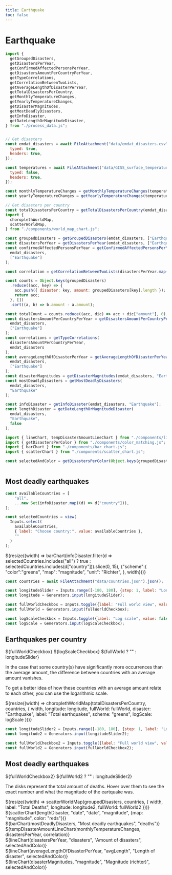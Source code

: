 ```yaml
---
title: Earthquake
toc: false
---
```


# Earthquake

<!-- Load and transform the data -->
<style>
.hero {
display: flex;
flex-direction: column;
align-items: center;
font-family: var(--sans-serif);
margin: 4rem 0 8rem;
text-wrap: balance;
text-align: center;
}

.hero h1 {
margin: 2rem 0;
max-width: none;
font-size: 14vw;
font-weight: 900;
line-height: 1;
background: linear-gradient(30deg, var(--theme-foreground-focus), currentColor);
-webkit-background-clip: text;
-webkit-text-fill-color: transparent;
background-clip: text;
}

.hero h2 {
margin: 0;
max-width: 34em;
font-size: 20px;
font-style: initial;
font-weight: 500;
line-height: 1.5;
color: var(--theme-foreground-muted);
}

@media (min-width: 640px) {
.hero h1 {
font-size: 90px;
}
}

</style>

```js
import {
  getGroupedDisasters,
  getDisastersPerYear,
  getConfirmedAffectedPersonsPerYear,
  getDisastersAmountPerCountryPerYear,
  getTypeCorrelations,
  getCorrelationBetweenTwoLists,
  getAverageLengthOfDisasterPerYear,
  getTotalDisastersPerCountry,
  getMonthlyTemperatureChanges,
  getYearlyTemperatureChanges,
  getDisasterMagnitudes,
  getMostDeadlyDisasters,
  getInfoDisaster,
  getDateLengthOrMagnitudeDisaster,
} from "./process_data.js";


// Get disasters
const emdat_disasters = await FileAttachment("data/emdat_disasters.csv").csv({
  typed: true,
  headers: true,
});

const temperatures = await FileAttachment("data/GISS_surface_temperature.csv").csv({
  typed: false,
  headers: true,
});

const monthlyTemperatureChanges = getMonthlyTemperatureChanges(temperatures);
const yearlyTemperatureChanges = getYearlyTemperatureChanges(temperatures);

// Get disasters per country
const totalDisastersPerCountry = getTotalDisastersPerCountry(emdat_disasters);
import {
  choroplethWorldMap,
  scatterWorldMap,
} from "./components/world_map_chart.js";

const groupedDisasters = getGroupedDisasters(emdat_disasters, ["Earthquake"]);
const disastersPerYear = getDisastersPerYear(emdat_disasters, ["Earthquake"]);
const confirmedAffectedPersonsPerYear = getConfirmedAffectedPersonsPerYear(
  emdat_disasters,
  ["Earthquake"]
);

const correlation = getCorrelationBetweenTwoLists(disastersPerYear.map(e => e["disasters"]), yearlyTemperatureChanges.map(e => e["temp"]));

const counts = Object.keys(groupedDisasters)
  .reduce((acc, key) => {
    acc.push({ disaster: key, amount: groupedDisasters[key].length });
    return acc;
  }, [])
  .sort((a, b) => b.amount - a.amount);

const totalCount = counts.reduce((acc, dic) => acc + dic["amount"], 0);
const disastersAmountPerCountryPerYear = getDisastersAmountPerCountryPerYear(
  emdat_disasters,
  ["Earthquake"]
);
const correlations = getTypeCorrelations(
  disastersAmountPerCountryPerYear,
  emdat_disasters
);
const averageLengthOfDisasterPerYear = getAverageLengthOfDisasterPerYear(
  emdat_disasters,
  ["Earthquake"]
);
const disasterMagnitudes = getDisasterMagnitudes(emdat_disasters, "Earthquake");
const mostDeadlyDisasters = getMostDeadlyDisasters(
  emdat_disasters,
  "Earthquake"
);

const infoDisaster = getInfoDisaster(emdat_disasters, "Earthquake");
const lengthDisaster = getDateLengthOrMagnitudeDisaster(
  emdat_disasters,
  "Earthquake",
  false
);
```

```js
import { lineChart, tempDisasterAmountLineChart } from "./components/line_chart.js";
import { getDisastersPerColor } from "./components/color_matching.js";
import { barChart } from "./components/bar_chart.js";
import { scatterChart } from "./components/scatter_chart.js";
```

```js
const selectedAndColor = getDisastersPerColor(Object.keys(groupedDisasters));
```

```js

```


## Most deadly earthquakes

```js
const availableCountries = [
    "all",
    ...new Set(infoDisaster.map((d) => d["country"])),
];

const selectedCountries = view(
  Inputs.select(
    availableCountries,
    { label: "Choose country:", value: availableCountries },
    ""
  )
);
```

<div>
    <div>
        ${resize((width) => barChart(infoDisaster.filter(d => selectedCountries.includes("all") ? true : selectedCountries.includes(d["country"])).slice(0, 15),
            {"scheme":{
                "color":"greens",
                "map": "magnitude",
                "unit": "Richter",
            }, width}))}
    </div>
</div>

```js
const countries = await FileAttachment("data/countries.json").json();

const longitudeSlider = Inputs.range([-180, 180], {step: 1, label: "Longitude"});
const longitude = Generators.input(longitudeSlider);

const fullWorldCheckbox = Inputs.toggle({label: "Full world view", value: true})
const fullWorld = Generators.input(fullWorldCheckbox);

const logScaleCheckbox = Inputs.toggle({label: "Log scale", value: false})
const logScale = Generators.input(logScaleCheckbox);
```
## Earthquakes per country

<div class="grid grid-cols-2">
    <div>
        ${fullWorldCheckbox}
        ${logScaleCheckbox}
        ${fullWorld ? "" : longitudeSlider}
        <p>In the case that some country(s) have significantly more occurrences than the average amount, the difference between countries with an average amount vanishes. </p>
        <p>To get a better idea of how these countries with an average amount relate to each other, you can use the logarithmic scale.</p>
    </div>
    <div class="">
        ${resize((width) => choroplethWorldMap(totalDisastersPerCountry, countries, {
            width, 
            longitude: longitude,
            fullWorld: fullWorld,
            disaster: "Earthquake",
            label: "Total earthquakes",
            scheme: "greens",
            logScale: logScale
        }))}
    </div>
</div>

```js
const longitudeSlider2 = Inputs.range([-180, 180], {step: 1, label: "Longitude"});
const longitude2 = Generators.input(longitudeSlider2);

const fullWorldCheckbox2 = Inputs.toggle({label: "Full world view", value: false})
const fullWorld2 = Generators.input(fullWorldCheckbox2);

```

## Most deadly earthquakes
<div class="grid grid-cols-2">
    <div>
        ${fullWorldCheckbox2}
        ${fullWorld2 ? "" : longitudeSlider2}
        <p>The disks represent the total amount of deaths. Hover over them to see the exact number and what the magnitude of the eartquake was.</p>
    </div>
    <div>
        ${resize((width) => scatterWorldMap(groupedDisasters, countries, {
            width, 
            label: "Total Deaths", 
            longitude: longitude2, 
            fullWorld: fullWorld2
        }))}
    </div>
</div>

<div class="grid grid-cols-2">
    <div class="card">
      ${scatterChart(lengthDisaster, "date", "date", "magnitude", {map: "magnitude", color: "reds"})}
    </div>
</div

<div class="grid grid-cols-2">
    <div class="card">
        ${barChart(mostDeadlyDisasters, "Most deadly earthquakes", "deaths")}
    </div>
</div>

<div class="grid" style="grid-auto-rows: 600px;">
  <div class="card">
    ${tempDisasterAmountLineChart(monthlyTemperatureChanges, disastersPerYear, correlation)}
  </div>
</div>

<div class="grid grid-cols-2">
    <div class="card">
        ${lineChart(disastersPerYear, "disasters", "Amount of disasters", selectedAndColor)}
    </div>
</div>

<div class="grid grid-cols-2" style="grid-auto-rows: 600px;">
  <div class="card">
    ${lineChart(averageLengthOfDisasterPerYear, "avgLength", "Length of disaster", selectedAndColor)}
  </div>
</div>


<div class="grid grid-cols-2" style="grid-auto-rows: 600px;">
  <div class="card">
    ${lineChart(disasterMagnitudes, "magnitude", "Magnitude (richter)", selectedAndColor)}
  </div>
</div>

